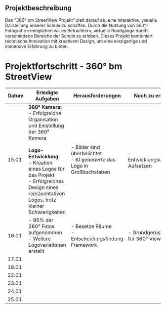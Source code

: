 ## Projektbeschreibung
Das "360° bm StreetView Projekt" zielt darauf ab, eine interaktive, visuelle Darstellung unserer Schule zu schaffen. Durch die Nutzung von 360°-Fotografie ermöglichen wir es Betrachtern, virtuelle Rundgänge durch verschiedene Bereiche der Schule zu erleben. Dieses Projekt kombiniert technische Innovation mit kreativem Design, um eine einzigartige und immersive Erfahrung zu bieten.

# Projektfortschritt - 360° bm StreetView

| Datum     | Erledigte Aufgaben                                                                                                                                                                                                                               | Herausforderungen                                                         | Noch zu erledigen                     |
|-----------|--------------------------------------------------------------------------------------------------------------------------------------------------------------------------------------------------------------------------------------------------|---------------------------------------------------------------------------|---------------------------------------|
| 15.01     | **360° Kamera:** <br>- Erfolgreiche Organisation und Einstellung der 360° Kamera  <br><br>**Logo-Entwicklung:** <br>- Kreation eines Logos für das Projekt <br>- Erfolgreiches Design eines repräsentativen Logos, trotz kleiner Schwierigkeiten | - Bilder sind überbelichtet<br>- KI generierte das Logo in Großbuchstaben | - Entwicklungsumgebung Aufsetzen      |
| 16.01     | - 95% der 360° Fotos aufgenommen <br>- Weitere Logovariationen erstellt                                                                                                                                                                          | - Besetze Räume <br>- Entscheidungsfindung Framework                      | - Grundgerüst erstellen für 360° View |
| 17.01     |                                                                                                                                                                                                                                                  |                                                                           |                                       |
| 18.01     |                                                                                                                                                                                                                                                  |                                                                           |                                       |
| 22.01     |                                                                                                                                                                                                                                                  |                                                                           |                                       |
| 23.01     |                                                                                                                                                                                                                                                  |                                                                           |                                       |
| 24.01     |                                                                                                                                                                                                                                                  |                                                                           |                                       |
| 25.01     |                                                                                                                                                                                                                                                  |                                                                           |                                       |
